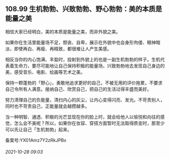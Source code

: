 ## 108.99 生机勃勃、兴致勃勃、野心勃勃：美的本质是能量之美
相信大家已经明白，美的本质是能量之美，而非外貌之美。



如果你在生活里能量场不足，颓丧、自卑，展示在外貌中也会身形佝偻、眼神暗淡，即使再白、再瘦、再精致，都很难让人产生美感。



相反当你的内心饱满、丰盈时，投射到外貌上的也是一副生机勃勃的样子。生机代表着生命力，要尽可能地让自己保持积极的能量场，兴致勃勃地去发现自己身边的美，感受音乐、电影、绘画等艺术之美。



保持一颗蓬勃的「野心」，勇敢地追求更好的自己，不被无用的评价拖累，不要求自己令所有人满意。接纳自己、欣赏自己，把自己的生活过得丰盛而美好。



努力清理自己的负能量，清扫内心的灰尘，让内心变得闪亮、发光。不苛责别人，同时也不苛责自己，正能量就会越攒越多。



当一种明智、通透、积极的光芒显现在你的脸上时，就会给他人以愉悦和向往的感觉，怎么会不美呢？所以，如果你在妆容、穿搭方面暂时无法取得质变时，那至少可以先让自己「生机勃勃」起来。



备案号:YX01Amz7Y2zRkJPBx


###### 2021-10-28 09:03
